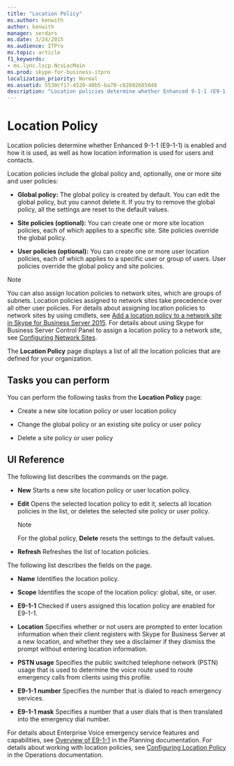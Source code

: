 ```yaml
---
title: "Location Policy"
ms.author: kenwith
author: kenwith
manager: serdars
ms.date: 3/24/2015
ms.audience: ITPro
ms.topic: article
f1_keywords:
- ms.lync.lscp.NcsLocMain
ms.prod: skype-for-business-itpro
localization_priority: Normal
ms.assetid: 5530cf17-4520-40b5-ba70-c62692685048
description: "Location policies determine whether Enhanced 9-1-1 (E9-1-1) is enabled and how it is used, as well as how location information is used for users and contacts."
---
```


# Location Policy
 
Location policies determine whether Enhanced 9-1-1 (E9-1-1) is enabled and how it is used, as well as how location information is used for users and contacts. 
  
Location policies include the global policy and, optionally, one or more site and user policies:
  
- **Global policy:** The global policy is created by default. You can edit the global policy, but you cannot delete it. If you try to remove the global policy, all the settings are reset to the default values.
    
- **Site policies (optional):** You can create one or more site location policies, each of which applies to a specific site. Site policies override the global policy.
    
- **User policies (optional):** You can create one or more user location policies, each of which applies to a specific user or group of users. User policies override the global policy and site policies.
    
> [!NOTE]
> You can also assign location policies to network sites, which are groups of subnets. Location policies assigned to network sites take precedence over all other user policies. For details about assigning location policies to network sites by using cmdlets, see [Add a location policy to a network site in Skype for Business Server 2015](../../deploy/deploy-enterprise-voice/add-a-location-policy-to-a-network-site.md). For details about using Skype for Business Server Control Panel to assign a location policy to a network site, see [Configuring Network Sites](http://technet.microsoft.com/library/358aa08a-c5bc-45fc-8017-19e6202f88c5.aspx). 
  
The **Location Policy** page displays a list of all the location policies that are defined for your organization.
  
## Tasks you can perform

You can perform the following tasks from the **Location Policy** page:
  
- Create a new site location policy or user location policy
    
- Change the global policy or an existing site policy or user policy
    
- Delete a site policy or user policy
    
## UI Reference

The following list describes the commands on the page.
  
- **New** Starts a new site location policy or user location policy.
    
- **Edit** Opens the selected location policy to edit it, selects all location policies in the list, or deletes the selected site policy or user policy.
    
    > [!NOTE]
    > For the global policy, **Delete** resets the settings to the default values.
  
- **Refresh** Refreshes the list of location policies.
    
The following list describes the fields on the page.
  
- **Name** Identifies the location policy.
    
- **Scope** Identifies the scope of the location policy: global, site, or user.
    
- **E9-1-1** Checked if users assigned this location policy are enabled for E9-1-1.
    
- **Location** Specifies whether or not users are prompted to enter location information when their client registers with Skype for Business Server at a new location, and whether they see a disclaimer if they dismiss the prompt without entering location information.
    
- **PSTN usage** Specifies the public switched telephone network (PSTN) usage that is used to determine the voice route used to route emergency calls from clients using this profile.
    
- **E9-1-1 number** Specifies the number that is dialed to reach emergency services.
    
- **E9-1-1 mask** Specifies a number that a user dials that is then translated into the emergency dial number.
    
For details about Enterprise Voice emergency service features and capabilities, see [Overview of E9-1-1](http://technet.microsoft.com/library/c01e6774-bc9f-4c5b-a60b-478b7317b2b7.aspx) in the Planning documentation. For details about working with location policies, see [Configuring Location Policy](http://technet.microsoft.com/library/14e41bcb-ea0a-49c2-99b3-1f61fc34416d.aspx) in the Operations documentation.
  

